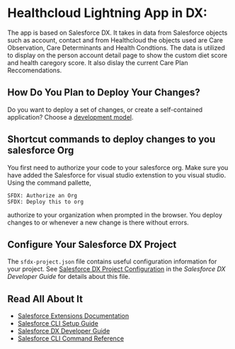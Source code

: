 # Healthcloud Lightning App in DX: 

The app is based on Salesforce DX. It takes in data from Salesforce objects such as account, contact and from Healthcloud the objects used are Care Observation, Care Determinants and Health Condtions. The data is utilized to display on the person account detail page to show the custom diet score and health caregory score. It also dislay the current Care Plan Reccomendations.

## How Do You Plan to Deploy Your Changes?

Do you want to deploy a set of changes, or create a self-contained application? Choose a [development model](https://developer.salesforce.com/tools/vscode/en/user-guide/development-models).
## Shortcut commands to deploy changes to you salesforce Org
You first need to authorize your code to your salesforce org. Make sure you have added the Salesforce for visual studio extenstion to you visual studio. Using the command pallette,
```
SFDX: Authorize an Org
SFDX: Deploy this to org 
```
authorize to your organization when prompted in the browser. 
You deploy changes to or whenever a new change is there without errors.


## Configure Your Salesforce DX Project

The `sfdx-project.json` file contains useful configuration information for your project. See [Salesforce DX Project Configuration](https://developer.salesforce.com/docs/atlas.en-us.sfdx_dev.meta/sfdx_dev/sfdx_dev_ws_config.htm) in the _Salesforce DX Developer Guide_ for details about this file.

## Read All About It

- [Salesforce Extensions Documentation](https://developer.salesforce.com/tools/vscode/)
- [Salesforce CLI Setup Guide](https://developer.salesforce.com/docs/atlas.en-us.sfdx_setup.meta/sfdx_setup/sfdx_setup_intro.htm)
- [Salesforce DX Developer Guide](https://developer.salesforce.com/docs/atlas.en-us.sfdx_dev.meta/sfdx_dev/sfdx_dev_intro.htm)
- [Salesforce CLI Command Reference](https://developer.salesforce.com/docs/atlas.en-us.sfdx_cli_reference.meta/sfdx_cli_reference/cli_reference.htm)
